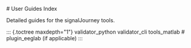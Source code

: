 \# User Guides Index

Detailed guides for the signalJourney tools.

::: {.toctree maxdepth="1"}
validator_python validator_cli tools_matlab \# plugin_eeglab (if
applicable)
:::
